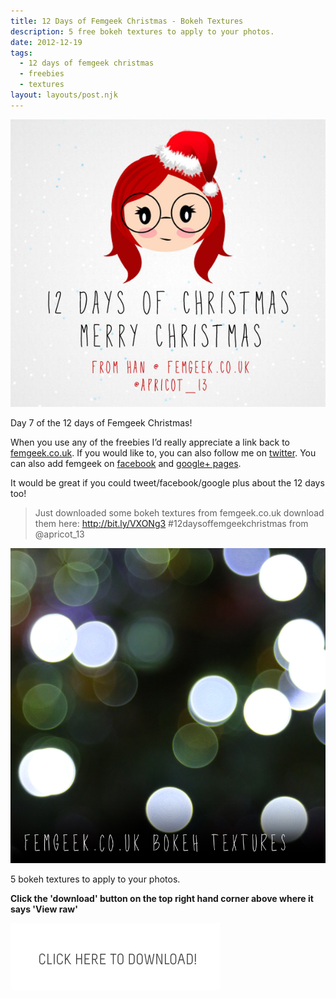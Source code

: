 ```yaml
---
title: 12 Days of Femgeek Christmas - Bokeh Textures
description: 5 free bokeh textures to apply to your photos.
date: 2012-12-19
tags:
  - 12 days of femgeek christmas 
  - freebies 
  - textures
layout: layouts/post.njk
---
```


![12 Days of Femgeek Christmas](12daysofchristmas-20201229104924176.jpg)

Day 7 of the 12 days of Femgeek Christmas!

When you use any of the freebies I’d really appreciate a link back to [femgeek.co.uk](http://www.femgeek.co.uk/). If you would like to, you can also follow me on [twitter](https://twitter.com/apricot_13). You can also add femgeek on [facebook](https://www.facebook.com/femgeek.co.uk) and [google+ pages](https://plus.google.com/110396807693668334198/posts).

 

It would be great if you could tweet/facebook/google plus about the 12 days too!

> Just downloaded some bokeh textures from femgeek.co.uk download them here: http://bit.ly/VXONg3 #12daysoffemgeekchristmas from @apricot_13

 

![Femgeek Bokeh Textures](8259116370_26fc57aabd_c.jpg)

5 bokeh textures to apply to your photos.


**Click the 'download' button on the top right hand corner above where it says 'View raw'**


[![Femgeek Bokeh Textures](downloadBtn-20201229104924164.jpg)](https://github.com/apricot13/femgeek-static/blob/master/posts/2012-12-19-12-days-of-femgeek-christmas-bokeh-textures/femgeekBokehTextures.zip) 
